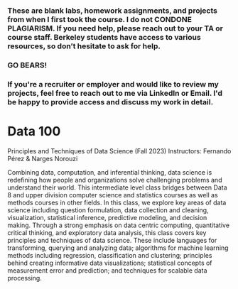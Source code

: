 ### These are blank labs, homework assignments, and projects from when I first took the course. I do not CONDONE PLAGIARISM. If you need help, please reach out to your TA or course staff. Berkeley students have access to various resources, so don’t hesitate to ask for help. 

### GO BEARS! ###

### If you're a recruiter or employer and would like to review my projects, feel free to reach out to me via LinkedIn or Email. I'd be happy to provide access and discuss my work in detail. ###

# Data 100
Principles and Techniques of Data Science (Fall 2023) Instructors: Fernando Pérez & Narges Norouzi

Combining data, computation, and inferential thinking, data science is redefining how people and organizations solve challenging problems and understand their world. This intermediate level class bridges between Data 8 and upper division computer science and statistics courses as well as methods courses in other fields. In this class, we explore key areas of data science including question formulation, data collection and cleaning, visualization, statistical inference, predictive modeling, and decision making.​ Through a strong emphasis on data centric computing, quantitative critical thinking, and exploratory data analysis, this class covers key principles and techniques of data science. These include languages for transforming, querying and analyzing data; algorithms for machine learning methods including regression, classification and clustering; principles behind creating informative data visualizations; statistical concepts of measurement error and prediction; and techniques for scalable data processing.
